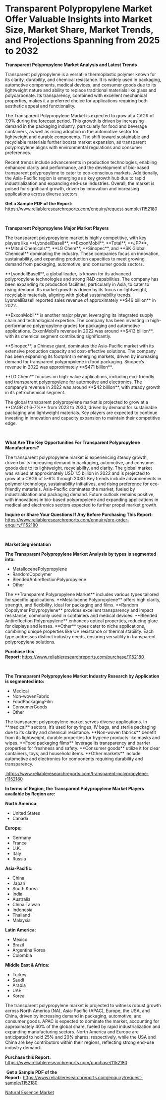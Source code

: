 <p><h1>Transparent Polypropylene Market Offer Valuable Insights into Market Size, Market Share, Market Trends, and Projections Spanning from 2025 to 2032</h1></p><p><strong>Transparent Polypropylene Market Analysis and Latest Trends</strong></p>
<p><p>Transparent polypropylene is a versatile thermoplastic polymer known for its clarity, durability, and chemical resistance. It is widely used in packaging, automotive components, medical devices, and consumer goods due to its lightweight nature and ability to replace traditional materials like glass and polycarbonate. Its transparency, combined with excellent mechanical properties, makes it a preferred choice for applications requiring both aesthetic appeal and functionality.</p><p>The Transparent Polypropylene Market is expected to grow at a CAGR of 7.9% during the forecast period. This growth is driven by increasing demand in the packaging industry, particularly for food and beverage containers, as well as rising adoption in the automotive sector for lightweight and durable components. The shift toward sustainable and recyclable materials further boosts market expansion, as transparent polypropylene aligns with environmental regulations and consumer preferences.</p><p>Recent trends include advancements in production technologies, enabling enhanced clarity and performance, and the development of bio-based transparent polypropylene to cater to eco-conscious markets. Additionally, the Asia-Pacific region is emerging as a key growth hub due to rapid industrialization and expanding end-use industries. Overall, the market is poised for significant growth, driven by innovation and increasing applications across diverse sectors.</p></p>
<p><strong>Get a Sample PDF of the Report:&nbsp;</strong> <a href="https://www.reliableresearchreports.com/enquiry/request-sample/1152180?utm_campaign=2123&utm_medium=2&utm_source=Github&utm_content=ia&utm_term=25012025&utm_id=transparent-polypropylene">https://www.reliableresearchreports.com/enquiry/request-sample/1152180</a></p>
<p>&nbsp;</p>
<p><strong>Transparent Polypropylene Major Market Players</strong></p>
<p><p>The transparent polypropylene market is highly competitive, with key players like **LyondellBasell**, **ExxonMobil**, **Total**, **JPP**, **Mitsui Chemicals**, **LG Chem**, **Sinopec**, and **SK Global Chemical** dominating the industry. These companies focus on innovation, sustainability, and expanding production capacities to meet growing demand from packaging, automotive, and consumer goods sectors.</p><p>**LyondellBasell**, a global leader, is known for its advanced polypropylene technologies and strong R&D capabilities. The company has been expanding its production facilities, particularly in Asia, to cater to rising demand. Its market growth is driven by its focus on lightweight, recyclable materials, aligning with global sustainability trends. LyondellBasell reported sales revenue of approximately **$46 billion** in 2022.</p><p>**ExxonMobil** is another major player, leveraging its integrated supply chain and technological expertise. The company has been investing in high-performance polypropylene grades for packaging and automotive applications. ExxonMobil’s revenue in 2022 was around **$413 billion**, with its chemical segment contributing significantly.</p><p>**Sinopec**, a Chinese giant, dominates the Asia-Pacific market with its extensive production capacity and cost-effective solutions. The company has been expanding its footprint in emerging markets, driven by increasing demand for transparent polypropylene in food packaging. Sinopec’s revenue in 2022 was approximately **$471 billion**.</p><p>**LG Chem** focuses on high-value applications, including eco-friendly and transparent polypropylene for automotive and electronics. The company’s revenue in 2022 was around **$42 billion**, with steady growth in its petrochemical segment.</p><p>The global transparent polypropylene market is projected to grow at a **CAGR of 6-7%** from 2023 to 2030, driven by demand for sustainable packaging and lightweight materials. Key players are expected to continue investing in innovation and capacity expansion to maintain their competitive edge.</p></p>
<p>&nbsp;</p>
<p><strong>What Are The Key Opportunities For Transparent Polypropylene Manufacturers?</strong></p>
<p><p>The transparent polypropylene market is experiencing steady growth, driven by its increasing demand in packaging, automotive, and consumer goods due to its lightweight, recyclability, and clarity. The global market was valued at approximately USD 1.5 billion in 2022 and is projected to grow at a CAGR of 5-6% through 2030. Key trends include advancements in polymer technology, sustainability initiatives, and rising preference for eco-friendly materials. Asia-Pacific dominates the market, fueled by industrialization and packaging demand. Future outlook remains positive, with innovations in bio-based polypropylene and expanding applications in medical and electronics sectors expected to further propel market growth.</p></p>
<p><strong>Inquire or Share Your Questions If Any Before Purchasing This Report:</strong> <a href="https://www.reliableresearchreports.com/enquiry/pre-order-enquiry/1152180?utm_campaign=2123&utm_medium=2&utm_source=Github&utm_content=ia&utm_term=25012025&utm_id=transparent-polypropylene">https://www.reliableresearchreports.com/enquiry/pre-order-enquiry/1152180</a></p>
<p>&nbsp;</p>
<p><strong>Market Segmentation</strong></p>
<p><strong>The Transparent Polypropylene Market Analysis by types is segmented into:</strong></p>
<p><ul><li>MetallocenePolypropylene</li><li>RandomCopolymer</li><li>BlendedAntireflectionPolypropylene</li><li>Other</li></ul></p>
<p><p>The **Transparent Polypropylene Market** includes various types tailored for specific applications. **Metallocene Polypropylene** offers high clarity, strength, and flexibility, ideal for packaging and films. **Random Copolymer Polypropylene** provides excellent transparency and impact resistance, commonly used in containers and medical devices. **Blended Antireflection Polypropylene** enhances optical properties, reducing glare for displays and lenses. **Other** types cater to niche applications, combining unique properties like UV resistance or thermal stability. Each type addresses distinct industry needs, ensuring versatility in transparent polypropylene solutions.</p></p>
<p><strong>Purchase this Report:&nbsp;</strong><a href="https://www.reliableresearchreports.com/purchase/1152180?utm_campaign=2123&utm_medium=2&utm_source=Github&utm_content=ia&utm_term=25012025&utm_id=transparent-polypropylene">https://www.reliableresearchreports.com/purchase/1152180</a></p>
<p>&nbsp;</p>
<p><strong>The Transparent Polypropylene Market Industry Research by Application is segmented into:</strong></p>
<p><ul><li>Medical</li><li>Non-wovenFabric</li><li>FoodPackagingFilm</li><li>ConsumerGoods</li><li>Other</li></ul></p>
<p><p>The transparent polypropylene market serves diverse applications. In **medical** sectors, it’s used for syringes, IV bags, and sterile packaging due to its clarity and chemical resistance. **Non-woven fabrics** benefit from its lightweight, durable properties for hygiene products like masks and wipes. **Food packaging films** leverage its transparency and barrier properties for freshness and safety. **Consumer goods** utilize it for clear containers, toys, and household items. **Other markets** include automotive and electronics for components requiring durability and transparency.</p></p>
<p><a href="https://www.reliableresearchreports.com/transparent-polypropylene-r1152180?utm_campaign=2123&utm_medium=2&utm_source=Github&utm_content=ia&utm_term=25012025&utm_id=transparent-polypropylene">&nbsp;https://www.reliableresearchreports.com/transparent-polypropylene-r1152180</a></p>
<p><strong>In terms of Region, the Transparent Polypropylene Market Players available by Region are:</strong></p>
<p>
    <p> <strong> North America: </strong>
        <ul>
            <li>United States</li>
            <li>Canada</li>
        </ul>
        </p> 
    <p> <strong> Europe: </strong>
        <ul>
            <li>Germany</li>
            <li>France</li>
            <li>U.K.</li>
            <li>Italy</li>
            <li>Russia</li>
        </ul>
        </p> 
    <p> <strong> Asia-Pacific: </strong>
        <ul>
            <li>China</li>
            <li>Japan</li>
            <li>South Korea</li>
            <li>India</li>
            <li>Australia</li>
            <li>China Taiwan</li>
            <li>Indonesia</li>
            <li>Thailand</li>
            <li>Malaysia</li>
        </ul>
        </p> 
    <p> <strong> Latin America: </strong>
        <ul>
            <li>Mexico</li>
            <li>Brazil</li>
            <li>Argentina Korea</li>
            <li>Colombia</li>
        </ul>
        </p> 
    <p> <strong> Middle East & Africa: </strong>
        <ul>
            <li>Turkey</li>
            <li>Saudi</li>
            <li>Arabia</li>
            <li>UAE</li>
            <li>Korea</li>
        </ul>
    </p>
    </p>
<p><p>The transparent polypropylene market is projected to witness robust growth across North America (NA), Asia-Pacific (APAC), Europe, the USA, and China, driven by increasing demand in packaging, automotive, and consumer goods. APAC is expected to dominate the market, accounting for approximately 40% of the global share, fueled by rapid industrialization and expanding manufacturing sectors. North America and Europe are anticipated to hold 25% and 20% shares, respectively, while the USA and China are key contributors within their regions, reflecting strong end-use industry demand.</p></p>
<p><strong>Purchase this Report: </strong><a href="https://www.reliableresearchreports.com/purchase/1152180?utm_campaign=2123&utm_medium=2&utm_source=Github&utm_content=ia&utm_term=25012025&utm_id=transparent-polypropylene">https://www.reliableresearchreports.com/purchase/1152180</a></p>
<p>&nbsp;<strong>Get a Sample PDF of the Report:&nbsp;&nbsp;</strong><a href="https://www.reliableresearchreports.com/enquiry/request-sample/1152180?utm_campaign=2123&utm_medium=2&utm_source=Github&utm_content=ia&utm_term=25012025&utm_id=transparent-polypropylene">https://www.reliableresearchreports.com/enquiry/request-sample/1152180</a></p>
<p><strong></strong></p>
<p><p><a href="https://github.com/wileonie19657/Market-Research-Report-List-1/blob/main/natural-essence-market.md?utm_campaign=2123&utm_medium=2&utm_source=Github&utm_content=ia&utm_term=25012025&utm_id=transparent-polypropylene">Natural Essence Market</a></p></p>